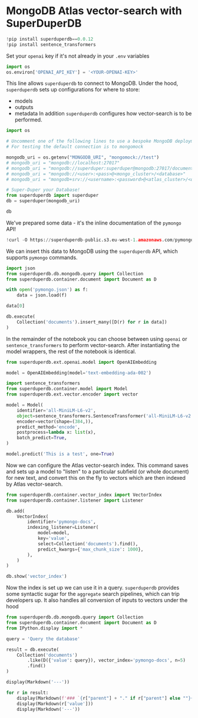 # MongoDB Atlas vector-search with SuperDuperDB


```python
!pip install superduperdb==0.0.12
!pip install sentence_transformers
```

Set your `openai` key if it's not already in your `.env` variables


```python
import os
os.environ['OPENAI_API_KEY'] = '<YOUR-OPENAI-KEY>'
```

This line allows `superduperdb` to connect to MongoDB. Under the hood, `superduperdb` sets up configurations
for where to store:
- models
- outputs
- metadata
In addition `superduperdb` configures how vector-search is to be performed.


```python
import os

# Uncomment one of the following lines to use a bespoke MongoDB deployment
# For testing the default connection is to mongomock

mongodb_uri = os.getenv("MONGODB_URI", "mongomock://test")
# mongodb_uri = "mongodb://localhost:27017"
# mongodb_uri = "mongodb://superduper:superduper@mongodb:27017/documents"
# mongodb_uri = "mongodb://<user>:<pass>@<mongo_cluster>/<database>"
# mongodb_uri = "mongodb+srv://<username>:<password>@<atlas_cluster>/<database>"

# Super-Duper your Database!
from superduperdb import superduper
db = superduper(mongodb_uri)
```


```python
db
```

We've prepared some data - it's the inline documentation of the `pymongo` API!


```python
!curl -O https://superduperdb-public.s3.eu-west-1.amazonaws.com/pymongo.json
```

We can insert this data to MongoDB using the `superduperdb` API, which supports `pymongo` commands.


```python
import json
from superduperdb.db.mongodb.query import Collection
from superduperdb.container.document import Document as D

with open('pymongo.json') as f:
    data = json.load(f)
```


```python
data[0]
```


```python
db.execute(
    Collection('documents').insert_many([D(r) for r in data])
)
```

In the remainder of the notebook you can choose between using `openai` or `sentence_transformers` to 
perform vector-search. After instantiating the model wrappers, the rest of the notebook is identical.


```python
from superduperdb.ext.openai.model import OpenAIEmbedding

model = OpenAIEmbedding(model='text-embedding-ada-002')
```


```python
import sentence_transformers
from superduperdb.container.model import Model
from superduperdb.ext.vector.encoder import vector

model = Model(
    identifier='all-MiniLM-L6-v2',
    object=sentence_transformers.SentenceTransformer('all-MiniLM-L6-v2'),
    encoder=vector(shape=(384,)),
    predict_method='encode',
    postprocess=lambda x: list(x),
    batch_predict=True,
)
```


```python
model.predict('This is a test', one=True)
```

Now we can configure the Atlas vector-search index. 
This command saves and sets up a model to "listen" to a particular subfield (or whole document) for
new text, and convert this on the fly to vectors which are then indexed by Atlas vector-search.


```python
from superduperdb.container.vector_index import VectorIndex
from superduperdb.container.listener import Listener

db.add(
    VectorIndex(
        identifier='pymongo-docs',
        indexing_listener=Listener(
            model=model,
            key='value',
            select=Collection('documents').find(),
            predict_kwargs={'max_chunk_size': 1000},
        ),
    )
)
```


```python
db.show('vector_index')
```

Now the index is set up we can use it in a query. `superduperdb` provides some syntactic sugar for 
the `aggregate` search pipelines, which can trip developers up. It also handles 
all conversion of inputs to vectors under the hood


```python
from superduperdb.db.mongodb.query import Collection
from superduperdb.container.document import Document as D
from IPython.display import *

query = 'Query the database'

result = db.execute(
    Collection('documents')
        .like(D({'value': query}), vector_index='pymongo-docs', n=5)
        .find()
)

display(Markdown('---'))

for r in result:
    display(Markdown(f'### `{r["parent"] + "." if r["parent"] else ""}{r["res"]}`'))
    display(Markdown(r['value']))
    display(Markdown('---'))
```
